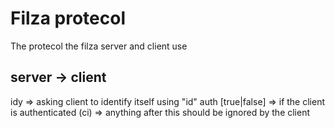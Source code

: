 # Filza protecol
The protecol the filza server and client use

## server -> client
idy => asking client to identify itself using "id"
auth \[true|false\] => if the client is authenticated 
(ci) => anything after this should be ignored by the client
